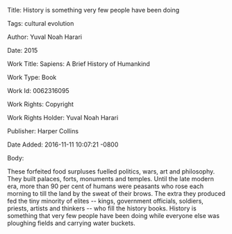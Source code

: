 Title:  History is something very few people have been doing

Tags:   cultural evolution

Author: Yuval Noah Harari

Date:   2015

Work Title: Sapiens: A Brief History of Humankind

Work Type: Book

Work Id: 0062316095

Work Rights: Copyright

Work Rights Holder: Yuval Noah Harari

Publisher: Harper Collins

Date Added: 2016-11-11 10:07:21 -0800

Body: 

These forfeited food surpluses fuelled politics, wars, art and philosophy. They built palaces, forts, monuments and temples. Until the late modern era, more than 90 per cent of humans were peasants who rose each morning to till the land by the sweat of their brows. The extra they produced fed the tiny minority of elites -- kings, government officials, soldiers, priests, artists and thinkers -- who fill the history books. History is something that very few people have been doing while everyone else was ploughing fields and carrying water buckets.


